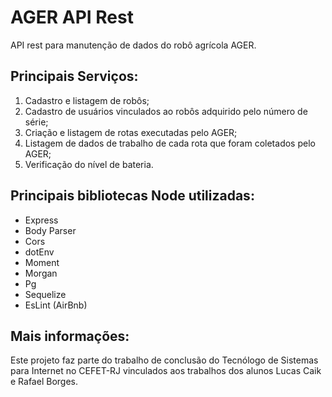 # AGER API Rest
API rest para manutenção de dados do robô agrícola AGER.

## Principais Serviços:

1. Cadastro e listagem de robôs;
1. Cadastro de usuários vinculados ao robôs adquirido pelo número de série;
1. Criação e listagem de rotas executadas pelo AGER;
1. Listagem de dados de trabalho de cada rota que foram coletados pelo AGER;
1. Verificação do nível de bateria.

## Principais bibliotecas Node utilizadas:

* Express
* Body Parser
* Cors
* dotEnv
* Moment
* Morgan
* Pg
* Sequelize
* EsLint (AirBnb)

## Mais informações:

Este projeto faz parte do trabalho de conclusão do Tecnólogo de Sistemas para Internet no CEFET-RJ vinculados aos trabalhos dos alunos Lucas Caik e Rafael Borges.
